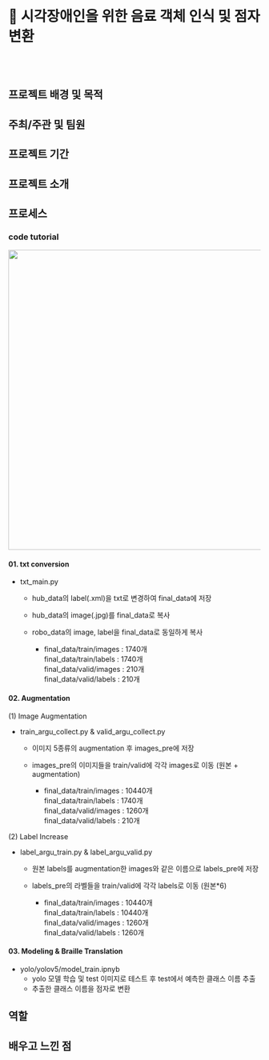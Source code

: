 # 🧃 시각장애인을 위한 음료 객체 인식 및 점자 변환
<br><br>
## 프로젝트 배경 및 목적

## 주최/주관 및 팀원

## 프로젝트 기간

## 프로젝트 소개

## 프로세스
### code tutorial
<img src="https://github.com/user-attachments/assets/d7d60abe-2f4c-426f-bec0-4050e7b29918" width="600" />

#### 01. txt conversion
- txt_main.py
  - hub_data의 label(.xml)을 txt로 변경하여 final_data에 저장
  - hub_data의 image(.jpg)를 final_data로 복사
  - robo_data의 image, label을 final_data로 동일하게 복사
    
    - final_data/train/images : 1740개  
      final_data/train/labels : 1740개  
      final_data/valid/images : 210개  
      final_data/valid/labels : 210개  

#### 02. Augmentation
     
(1) Image Augmentation
- train_argu_collect.py & valid_argu_collect.py
  - 이미지 5종류의 augmentation 후 images_pre에 저장
  - images_pre의 이미지들을 train/valid에 각각 images로 이동 (원본 + augmentation)

    - final_data/train/images : 10440개  
      final_data/train/labels : 1740개  
      final_data/valid/images : 1260개  
      final_data/valid/labels : 210개

(2) Label Increase
- label_argu_train.py & label_argu_valid.py
  - 원본 labels를 augmentation한 images와 같은 이름으로 labels_pre에 저장
  - labels_pre의 라벨들을 train/valid에 각각 labels로 이동 (원본*6)

    - final_data/train/images : 10440개  
      final_data/train/labels : 10440개  
      final_data/valid/images : 1260개  
      final_data/valid/labels : 1260개

#### 03. Modeling & Braille Translation
- yolo/yolov5/model_train.ipnyb
  - yolo 모델 학습 및 test 이미지로 테스트 후 test에서 예측한 클래스 이름 추출
  - 추출한 클래스 이름을 점자로 변환

## 역할

## 배우고 느낀 점
